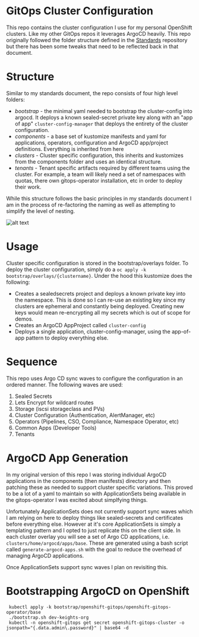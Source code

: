 # GitOps Cluster Configuration

This repo contains the cluster configuration I use for my personal OpenShift clusters. Like my other GitOps repos it leverages ArgoCD heavily. This repo originally followed the folder structure defined in the [Standards](https://github.com/gnunn-gitops/standards) repository but there has been some tweaks that need to be reflected back in that document.

# Structure

Similar to my standards document, the repo consists of four high level folders:

* _bootstrap_  - the minimal yaml needed to bootstrap the cluster-config into argocd. It deploys a known sealed-secret private key along with an "app of app" `cluster-config-manager` that deploys the entirety of the cluster configuration.
* _components_ - a base set of kustomize manifests and yaml for applications, operators, configuration and ArgoCD app/project definitions. Everything is inherited from here
* _clusters_ - Cluster specific configuration, this inherits and kustomizes from the components folder and uses an identical structure.
* _tenants_ - Tenant specific artifacts required by different teams using the cluster. For example, a team will likely need a set of namespaces with quotas, there own gitops-operator installation, etc in order to deploy their work.

While this structure follows the basic principles in my standards document I am in the process of re-factoring the naming as well as attempting to simplify the level of nesting.

![alt text](https://raw.githubusercontent.com/gnunn-gitops/cluster-config/master/docs/img/argocd.png)

# Usage

Cluster specific configuration is stored in the bootstrap/overlays folder. To deploy the cluster configuration, simply do a ```oc apply -k bootstrap/overlays/{clustername}```. Under the hood this kustomize does the following:

* Creates a sealedsecrets project and deploys a known private key into the namespace. This is done so I can re-use an existing key since my clusters are ephemeral and constantly being deployed. Creating new keys would mean re-encrypting all my secrets which is out of scope for demos.
* Creates an ArgoCD AppProject called ```cluster-config```
* Deploys a single application, cluster-config-manager, using the app-of-app pattern to deploy everything else.

# Sequence

This repo uses Argo CD sync waves to configure the configuration in an ordered manner. The following waves are used:

1. Sealed Secrets
2. Lets Encrypt for wildcard routes
3. Storage (iscsi storageclass and PVs)
11. Cluster Configuration (Authentication, AlertManager, etc)
21. Operators (Pipelines, CSO, Compliance, Namespace Operator, etc)
31. Common Apps (Developer Tools)
51. Tenants

# ArgoCD App Generation

In my original version  of this repo I was storing individual ArgoCD applications in the components (then manifests) directory and then patching these as needed to support cluster specific variations. This proved to be a lot of a yaml to maintain so with ApplicationSets being available in the gitops-operator I was excited about simplfying things.

Unfortunately ApplicationSets does not currently support sync waves which I am relying on here to deploy things like sealed-secrets and certificates before everything else. However at it's core ApplicationSets is simply a templating pattern and I opted to just replicate this on the client side. In each cluster overlay you will see a set of Argo CD applications, i.e. `clusters/home/argocd/apps/base`. These are generated using a bash script called `generate-argocd-apps.sh` with the goal to reduce the overhead of managing ArgoCD applications.

Once ApplicationSets support sync waves I plan on revisiting this.

# Bootstrapping ArgoCD on OpenShift

~~~
 kubectl apply -k bootstrap/openshift-gitops/openshift-gitops-operator/base
 ./bootstrap.sh dev-keights-org
 kubectl -n openshift-gitops get secret openshift-gitops-cluster -o jsonpath="{.data.admin\.password}" | base64 -d
~~~
